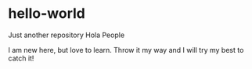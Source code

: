 # hello-world
Just another repository
Hola People

I am new here, but love to learn.
Throw it my way and I will try my best to catch it!
